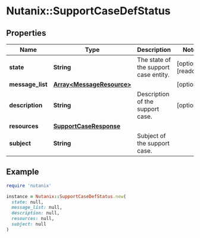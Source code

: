 # Nutanix::SupportCaseDefStatus

## Properties

| Name | Type | Description | Notes |
| ---- | ---- | ----------- | ----- |
| **state** | **String** | The state of the support case entity. | [optional][readonly] |
| **message_list** | [**Array&lt;MessageResource&gt;**](MessageResource.md) |  | [optional] |
| **description** | **String** | Description of the support case. | [optional] |
| **resources** | [**SupportCaseResponse**](SupportCaseResponse.md) |  |  |
| **subject** | **String** | Subject of the support case. |  |

## Example

```ruby
require 'nutanix'

instance = Nutanix::SupportCaseDefStatus.new(
  state: null,
  message_list: null,
  description: null,
  resources: null,
  subject: null
)
```


